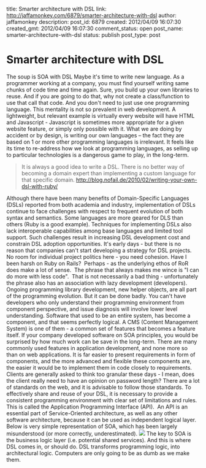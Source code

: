 title: Smarter architecture with DSL
link: http://jaffamonkey.com/6879/smarter-architecture-with-dsl
author: jaffamonkey
description: 
post_id: 6879
created: 2012/04/09 16:07:30
created_gmt: 2012/04/09 16:07:30
comment_status: open
post_name: smarter-architecture-with-dsl
status: publish
post_type: post

# Smarter architecture with DSL

The soup is SOA with DSL Maybe it's time to write new language. As a programmer working at a company, you must find yourself writing same chunks of code time and time again. Sure, you build up your own libraries to reuse. And if you are going to do that, why not create a class/function to use that call that code. And you don't need to just use one programming language. This mentality is not so prevalent in web development. A lightweight, but relevant example is virtually every website will have HTML and Javascript - Javascript is sometimes more appropriate for a given website feature, or simply only possible with it. What we are doing by accident or by design, is writing our own languages – the fact they are based on 1 or more other programming languages is irrelevant. It feels like its time to re-address how we look at programming languages, as selling up to particular technologies is a dangerous game to play, in the long-term. 

> It is always a good idea to write a DSL. There is no better way of becoming a domain expert than implementing a custom language for that specific domain. http://blog.nofail.de/2010/02/writing-your-own-dsl-with-ruby/ 

Although there have been many benefits of Domain-Specific Languages (DSLs) reported from both academia and industry, implementation of DSLs continue to face challenges with respect to frequent evolution of both syntax and semantics. Some languages are more geared for DLS than others (Ruby is a good example). Techniques for implementing DSLs also lack interoperable capabilities among base languages and limited tool support. Such challenges result in increasing DSL development cost and constrain DSL adoption opportunities. It's early days - but there is no reason that companies can't start developing a strategy for DSL projects. No room for individual project politics here - you need cohesion. Have I been harsh on Ruby on Rails?  Perhaps - as the underlying ethos of RoR does make a lot of sense.  The phrase that always makes me wince is "I can do more with less code".  That is not necessarily a bad thing - unfortunately the phrase also has an association with lazy development (developers). Ongoing programming library development, new helper objects, are all part of the programming evolution. But it can be done badly. You can't have developers who only understand their programming environment from component perspective, and issue diagnosis will involve lower level understanding. Software that used to be an entire system, has become a component, and that seems perfectly logical. A CMS (Content Management System) is one of them - a common set of features that becomes a feature itself. If your company developed software on SOA principles, you would be surprised by how much work can be save in the long-term. There are many commonly used features in application development, and none more so than on web applications. It is far easier to present requirements in form of components, and the more advanced and flexible these components are, the easier it would be to implement them in code closely to requirements. Clients are generally asked to think too granular these days - I mean, does the client really need to have an opinion on password length? There are a lot of standards on the web, and it is advisable to follow those standards. To effectively share and reuse of your DSL, it is necessary to provide a consistent programming environment with clear set of limitations and rules. This is called the Application Programming Interface (API).  An API is an essential part of Service-Oriented architecture, as well as any other software architecture, because it can be used as independent logical layer. Below is very simple representation of SOA, which has been largely misunderstood (or more correctly, underestimated). ![](http://blog.jaffamonkey.com/files/2012/02/SOA1.jpg) The key to SOA is the business logic layer (i.e. potential shared services). And this is where DSL comes in, or should do. DSL transforms programming logic, into architectural logic. Computers are only going to be as dumb as we make them.